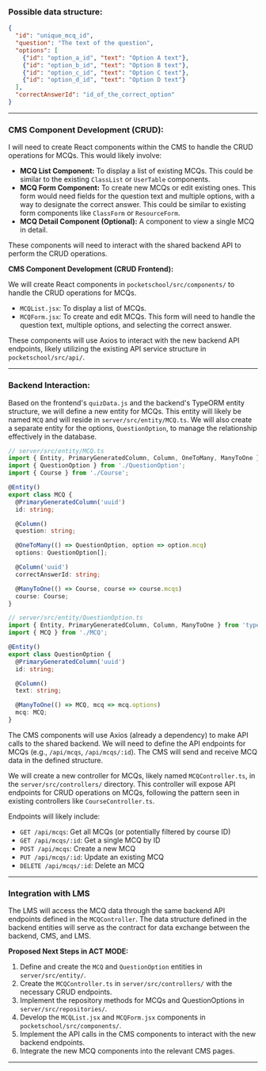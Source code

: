 ### Possible data structure:
```json
{
  "id": "unique_mcq_id",
  "question": "The text of the question",
  "options": [
    {"id": "option_a_id", "text": "Option A text"},
    {"id": "option_b_id", "text": "Option B text"},
    {"id": "option_c_id", "text": "Option C text"},
    {"id": "option_d_id", "text": "Option D text"}
  ],
  "correctAnswerId": "id_of_the_correct_option"
}

```

---

### CMS Component Development (CRUD):
I will need to create React components within the CMS to handle the CRUD operations for MCQs. This would likely involve:

- __MCQ List Component:__ To display a list of existing MCQs. This could be similar to the existing `ClassList` or `UserTable` components.
- __MCQ Form Component:__ To create new MCQs or edit existing ones. This form would need fields for the question text and multiple options, with a way to designate the correct answer. This could be similar to existing form components like `ClassForm` or `ResourceForm`.
- __MCQ Detail Component (Optional):__ A component to view a single MCQ in detail.

These components will need to interact with the shared backend API to perform the CRUD operations.

**CMS Component Development (CRUD Frontend):**

We will create React components in `pocketschool/src/components/` to handle the CRUD operations for MCQs.

- `MCQList.jsx`: To display a list of MCQs.
- `MCQForm.jsx`: To create and edit MCQs. This form will need to handle the question text, multiple options, and selecting the correct answer.

These components will use Axios to interact with the new backend API endpoints, likely utilizing the existing API service structure in `pocketschool/src/api/`.

---

### Backend Interaction:
Based on the frontend's `quizData.js` and the backend's TypeORM entity structure, we will define a new entity for MCQs. This entity will likely be named `MCQ` and will reside in `server/src/entity/MCQ.ts`. We will also create a separate entity for the options, `QuestionOption`, to manage the relationship effectively in the database.

```typescript
// server/src/entity/MCQ.ts
import { Entity, PrimaryGeneratedColumn, Column, OneToMany, ManyToOne } from 'typeorm';
import { QuestionOption } from './QuestionOption';
import { Course } from './Course'; 

@Entity()
export class MCQ {
  @PrimaryGeneratedColumn('uuid')
  id: string;

  @Column()
  question: string;

  @OneToMany(() => QuestionOption, option => option.mcq)
  options: QuestionOption[];

  @Column('uuid') 
  correctAnswerId: string;

  @ManyToOne(() => Course, course => course.mcqs)
  course: Course;
}
```


```typescript
// server/src/entity/QuestionOption.ts
import { Entity, PrimaryGeneratedColumn, Column, ManyToOne } from 'typeorm';
import { MCQ } from './MCQ';

@Entity()
export class QuestionOption {
  @PrimaryGeneratedColumn('uuid')
  id: string;

  @Column()
  text: string;

  @ManyToOne(() => MCQ, mcq => mcq.options)
  mcq: MCQ;
}
```


The CMS components will use Axios (already a dependency) to make API calls to the shared backend. We will need to define the API endpoints for MCQs (e.g., `/api/mcqs`, `/api/mcqs/:id`). The CMS will send and receive MCQ data in the defined structure.

We will create a new controller for MCQs, likely named `MCQController.ts`, in the `server/src/controllers/` directory. This controller will expose API endpoints for CRUD operations on MCQs, following the pattern seen in existing controllers like `CourseController.ts`.

Endpoints will likely include:

- `GET /api/mcqs`: Get all MCQs (or potentially filtered by course ID)
- `GET /api/mcqs/:id`: Get a single MCQ by ID
- `POST /api/mcqs`: Create a new MCQ
- `PUT /api/mcqs/:id`: Update an existing MCQ
- `DELETE /api/mcqs/:id`: Delete an MCQ

---

### Integration with LMS 
The LMS will access the MCQ data through the same backend API endpoints defined in the `MCQController`. The data structure defined in the backend entities will serve as the contract for data exchange between the backend, CMS, and LMS.

__Proposed Next Steps in ACT MODE:__

1. Define and create the `MCQ` and `QuestionOption` entities in `server/src/entity/`.
2. Create the `MCQController.ts` in `server/src/controllers/` with the necessary CRUD endpoints.
3. Implement the repository methods for MCQs and QuestionOptions in `server/src/repositories/`.
4. Develop the `MCQList.jsx` and `MCQForm.jsx` components in `pocketschool/src/components/`.
5. Implement the API calls in the CMS components to interact with the new backend endpoints.
6. Integrate the new MCQ components into the relevant CMS pages.

---

 